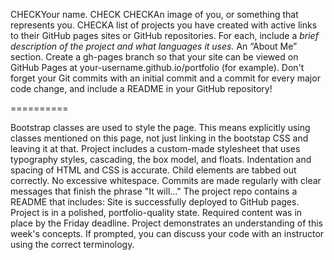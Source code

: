 CHECKYour name. CHECK
CHECKAn image of you, or something that represents you.
CHECKA list of projects you have created with active links to their GitHub pages sites or GitHub repositories.
For each, include a *brief description of the project and what languages it uses.*
An “About Me” section.
Create a gh-pages branch so that your site can be viewed on GitHub Pages at your-username.github.io/portfolio (for example).
Don't forget your Git commits with an initial commit and a commit for every major code change, and include a README in your GitHub repository!

==========

Bootstrap classes are used to style the page. This means explicitly using classes mentioned on this page, not just linking in the bootstap CSS and leaving it at that.
Project includes a custom-made stylesheet that uses typography styles, cascading, the box model, and floats.
Indentation and spacing of HTML and CSS is accurate. Child elements are tabbed out correctly. No excessive whitespace.
Commits are made regularly with clear messages that finish the phrase "It will…"
The project repo contains a README that includes:
Site is successfully deployed to GitHub pages.
Project is in a polished, portfolio-quality state.
Required content was in place by the Friday deadline.
Project demonstrates an understanding of this week's concepts. If prompted, you can discuss your code with an instructor using the correct terminology.
